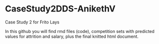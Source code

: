 # CaseStudy2DDS-AnikethV
Case Study 2 for Frito Lays

In this github you will find rmd files (code), competition sets with predicted values for attrition and salary, plus the final knitted html document.
